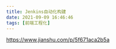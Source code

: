 ```yaml
---
title: Jenkins自动化构建
date: 2021-09-09 16:46:46
tags: [前端工程化]
---
```


https://www.jianshu.com/p/5f671aca2b5a